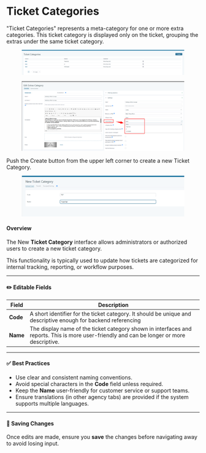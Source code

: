 # Ticket Categories

"Ticket Categories" represents a meta-category for one or more extra categories. This ticket category is displayed only on the ticket, grouping the extras under the same ticket category.

<figure><img src=".gitbook/assets/image (11) (1) (1) (1) (1) (1) (1).png" alt=""><figcaption></figcaption></figure>

<figure><img src=".gitbook/assets/image (20) (1) (1).png" alt=""><figcaption></figcaption></figure>

Push the Create button from the upper left corner to create a new Ticket Category.

<figure><img src=".gitbook/assets/image (2) (1) (1) (1) (1) (1) (1) (1) (1) (1) (1) (1).png" alt=""><figcaption></figcaption></figure>

#### Overview

The New **Ticket Category** interface allows administrators or authorized users to create a  new  ticket category.&#x20;

This functionality is typically used to update how tickets are categorized for internal tracking, reporting, or workflow purposes.

***

#### ✏️ Editable Fields

| Field    | Description                                                                                                                                |
| -------- | ------------------------------------------------------------------------------------------------------------------------------------------ |
| **Code** | A short identifier for the ticket category. It should be unique and descriptive enough for backend referencing                             |
| **Name** | The display name of the ticket category shown in interfaces and reports. This is more user-friendly and can be longer or more descriptive. |

***

#### ✅ Best Practices

* Use clear and consistent naming conventions.
* Avoid special characters in the **Code** field unless required.
* Keep the **Name** user-friendly for customer service or support teams.
* Ensure translations (in other agency tabs) are provided if the system supports multiple languages.

***

#### 💾 Saving Changes

Once edits are made, ensure you **save** the changes before navigating away to avoid losing input.
